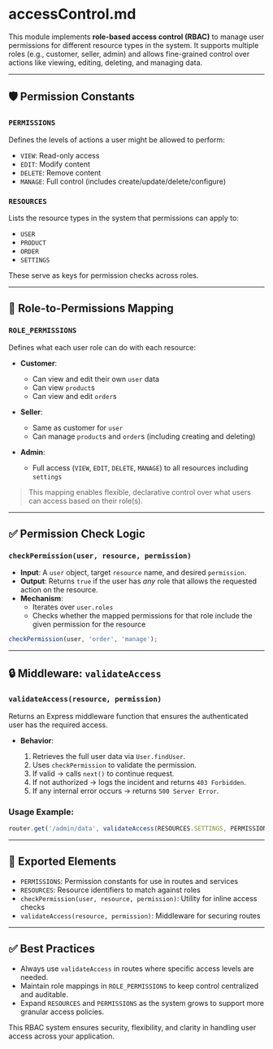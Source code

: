 # accessControl.md

This module implements **role-based access control (RBAC)** to manage user permissions for different resource types in the system. It supports multiple roles (e.g., customer, seller, admin) and allows fine-grained control over actions like viewing, editing, deleting, and managing data.

---

## 🛡️ Permission Constants

### `PERMISSIONS`
Defines the levels of actions a user might be allowed to perform:
- `VIEW`: Read-only access
- `EDIT`: Modify content
- `DELETE`: Remove content
- `MANAGE`: Full control (includes create/update/delete/configure)

### `RESOURCES`
Lists the resource types in the system that permissions can apply to:
- `USER`
- `PRODUCT`
- `ORDER`
- `SETTINGS`

These serve as keys for permission checks across roles.

---

## 🧩 Role-to-Permissions Mapping

### `ROLE_PERMISSIONS`
Defines what each user role can do with each resource:

- **Customer**:
  - Can view and edit their own `user` data
  - Can view `product`s
  - Can view and edit `order`s

- **Seller**:
  - Same as customer for `user`
  - Can manage `product`s and `order`s (including creating and deleting)

- **Admin**:
  - Full access (`VIEW`, `EDIT`, `DELETE`, `MANAGE`) to all resources including `settings`

> This mapping enables flexible, declarative control over what users can access based on their role(s).

---

## ✅ Permission Check Logic

### `checkPermission(user, resource, permission)`
- **Input**: A `user` object, target `resource` name, and desired `permission`.
- **Output**: Returns `true` if the user has *any* role that allows the requested action on the resource.
- **Mechanism**:
  - Iterates over `user.roles`
  - Checks whether the mapped permissions for that role include the given permission for the resource

```js
checkPermission(user, 'order', 'manage');
````

---

## 🔒 Middleware: `validateAccess`

### `validateAccess(resource, permission)`

Returns an Express middleware function that ensures the authenticated user has the required access.

* **Behavior**:

  1. Retrieves the full user data via `User.findUser`.
  2. Uses `checkPermission` to validate the permission.
  3. If valid → calls `next()` to continue request.
  4. If not authorized → logs the incident and returns `403 Forbidden`.
  5. If any internal error occurs → returns `500 Server Error`.

### Usage Example:

```js
router.get('/admin/data', validateAccess(RESOURCES.SETTINGS, PERMISSIONS.MANAGE), adminHandler);
```

---

## 🧪 Exported Elements

* `PERMISSIONS`: Permission constants for use in routes and services
* `RESOURCES`: Resource identifiers to match against roles
* `checkPermission(user, resource, permission)`: Utility for inline access checks
* `validateAccess(resource, permission)`: Middleware for securing routes

---

## ✅ Best Practices

* Always use `validateAccess` in routes where specific access levels are needed.
* Maintain role mappings in `ROLE_PERMISSIONS` to keep control centralized and auditable.
* Expand `RESOURCES` and `PERMISSIONS` as the system grows to support more granular access policies.

This RBAC system ensures security, flexibility, and clarity in handling user access across your application.
